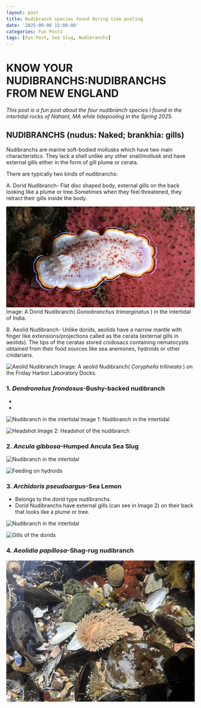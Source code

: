 ```yaml
---
layout: post
title: Nudibranch species found during tide pooling
date: '2025-09-06 15:00:00'
categories: Fun Posts
tags: [Fun Post, Sea Slug, Nudibranchs]
---
```

# KNOW YOUR NUDIBRANCHS:NUDIBRANCHS FROM NEW ENGLAND 

*This post is a fun post about the four nudibranch species I found in the intertidal rocks of Nahant, MA while tidepooling in the Spring 2025.*

## **NUDIBRANCHS (nudus: Naked; brankhia: gills)**
Nudibranchs are marine soft-bodied mollusks which have two main characteristics. They lack a shell unlike any other snail/mollusk and have external gills either in the form of gill plume or cerata.

There are typically two kinds of nudibranchs:

A. Dorid Nudibranch- Flat disc shaped body, external gills on the back looking like a plume or tree.Sometimes when they feel threatened, they retract their gills inside the body. 

![Dorid Nudibranch](https://github.com/Pooja-P-25/Pednekar_Putnam_Lab_Notebook/blob/6f04e44f109a62b7bc9220a402e29936e5f39e01/images/8.jpg?raw=true)
Image: A Dorid Nudibranch( _Goniobranchus trimarginatus_ ) in the intertidal of India.


B. Aeolid Nudibranch- Unlike dorids, aeolids have a narrow mantle with finger like extensions/projections called as the cerata (external gills in aeolids). The tips of the ceratas stored cnidosacs containing nematocysts obtained from their food sources like sea anemones, hydroids or other cnidarians.

![Aeolid Nudibranch](https://github.com/Pooja-P-25/Pednekar_Putnam_Lab_Notebook/blob/6f04e44f109a62b7bc9220a402e29936e5f39e01/images/9.JPG?raw=true)
Image: A aeolid Nudibranch( _Coryphella trilineata_ ) on the Friday Harbor Laboratory Docks.
 
### 1. _Dendronotus frondosus_-Bushy-backed nudibranch
 - 
 - 
![Nudibranch in the intertidal](https://github.com/Pooja-P-25/Pednekar_Putnam_Lab_Notebook/blob/b2ad5a886235701d9da694b91ed4ceb32f42c46a/images/1.JPEG?raw=true)
Image 1: Nudibranch in the intertidal 

![Headshot](https://github.com/Pooja-P-25/Pednekar_Putnam_Lab_Notebook/blob/b2ad5a886235701d9da694b91ed4ceb32f42c46a/images/2.JPEG?raw=true)
Image 2: Headshot of the nudibranch

### 2. _Ancula gibbosa_-Humped Ancula Sea Slug

![Nudibranch in the intertidal](https://github.com/Pooja-P-25/Pednekar_Putnam_Lab_Notebook/blob/92c5383bdab43c89b3fb27dfa46bdaf1be4d5839/images/3.JPEG?raw=true)

![Feeding on hydroids](https://github.com/Pooja-P-25/Pednekar_Putnam_Lab_Notebook/blob/5ab1fd2a201e0327fac7e86aa5708c2a979af9d7/images/6.JPEG?raw=true)

### 3. _Archidoris pseudoargus_-Sea Lemon

- Belongs to the dorid type nudibranchs.
- Dorid Nudibranchs have external gills (can see in Image 2) on their back that looks like a plume or tree.

![Nudibranch in the intertidal](https://github.com/Pooja-P-25/Pednekar_Putnam_Lab_Notebook/blob/5ab1fd2a201e0327fac7e86aa5708c2a979af9d7/images/5.JPEG?raw=true)

![Gills of the dorids](https://github.com/Pooja-P-25/Pednekar_Putnam_Lab_Notebook/blob/5ab1fd2a201e0327fac7e86aa5708c2a979af9d7/images/4.JPEG?raw=true)


### 4. _Aeolidia papillosa_-Shag-rug nudibranch 

![Nudibranch on the mussel bed](https://github.com/Pooja-P-25/Pednekar_Putnam_Lab_Notebook/blob/6c3b07bfdfba310fda3e5745d99f200fd2d005ea/images/7.JPG?raw=true)
